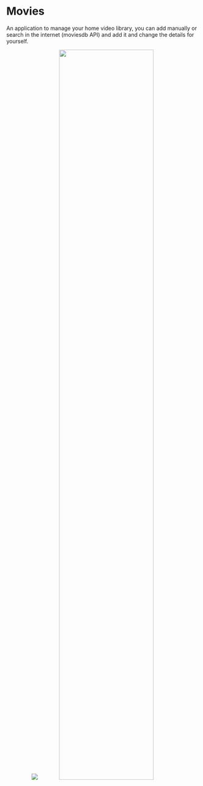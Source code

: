 # Movies
An application to manage your home video library, you can add manually or search in the internet (moviesdb API) and add it and change the details for yourself.  
<p align="center">
  <img max-width:50px src="http://up419.siz.co.il/up3/tq3ttoamky0z.jpg" width:0.1>
  <img max-width:50px src="http://up419.siz.co.il/up2/nyzwmmkooiwj.jpg" style="width:70%">
</p>


